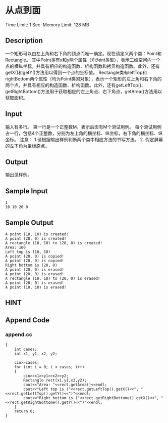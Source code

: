 # 从点到面
Time Limit: 1 Sec  Memory Limit: 128 MB


## Description
一个矩形可以由左上角和右下角的顶点而唯一确定。现在请定义两个类：Point和Rectangle。
其中Point类有x和y两个属性（均为int类型），表示二维空间内一个点的横纵坐标，并具有相应的构造函数、析构函数和拷贝构造函数。此外，还有getX()和getY()方法用以得到一个点的坐标值。
Rectangle类有leftTop和rightBottom两个属性（均为Point类的对象），表示一个矩形的左上角和右下角的两个点，并具有相应的构造函数、析构函数。此外，还有getLeftTop()、getRightBottom()方法用于获取相应的左上角点、右下角点，getArea()方法用以获取面积。


## Input
输入有多行。
第一行是一个正整数M，表示后面有M个测试用例。
每个测试用例占一行，包括4个正整数，分别为左上角的横坐标、纵坐标，右下角的横坐标、纵坐标。
注意：
1.请根据输出样例判断两个类中相应方法的书写方法。
2. 假定屏幕的左下角为坐标原点。


## Output
输出见样例。


## Sample Input
```
1
10 10 20 0

```
## Sample Output
```
A point (10, 10) is created!
A point (20, 0) is created!
A rectangle (10, 10) to (20, 0) is created!
Area: 100
Left top is (10, 10)
A point (20, 0) is copied!
A point (20, 0) is copied!
Right bottom is (20, 0)
A point (20, 0) is erased!
A point (20, 0) is erased!
A rectangle (10, 10) to (20, 0) is erased!
A point (20, 0) is erased!
A point (10, 10) is erased!

```

## HINT


## Append Code
### append.cc
```cppint main()
{
    int cases;
    int x1, y1, x2, y2;

    cin>>cases;
    for (int i = 0; i < cases; i++)
    {
        cin>>x1>>y1>>x2>>y2;
        Rectangle rect(x1,y1,x2,y2);
        cout<<"Area: "<<rect.getArea()<<endl;
        cout<<"Left top is ("<<rect.getLeftTop().getX()<<", "<<rect.getLeftTop().getY()<<")"<<endl;
        cout<<"Right bottom is ("<<rect.getRightBottome().getX()<<", "<<rect.getRightBottome().getY()<<")"<<endl;
    }
    return 0;
}
```
